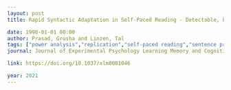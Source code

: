 ```yaml
---
layout: post
title: Rapid Syntactic Adaptation in Self-Paced Reading - Detectable, but Only With Many Participants

date: 1996-01-01 00:00
author: Prasad, Grusha and Linzen, Tal
tags: ["power analysis","replication","self-paced reading","sentence processing","syntactic adaptation"]
journal: Journal of Experimental Psychology Learning Memory and Cognition

link: https://doi.org/10.1037/xlm0001046

year: 2021
---
```



